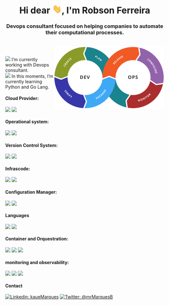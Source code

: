 <h1 align="center">Hi dear <img src="https://raw.githubusercontent.com/robson-devops/robson-devops/master/image/hi.gif" width="30px">, I'm Robson Ferreira</h1>
<h3 align="center">Devops consultant focused on helping companies to automate their computational processes.</h3>

</p>
  
  <br/>
<img align="right" width="350" alt="GIF" src="https://raw.githubusercontent.com/robson-devops/robson-devops/master/image/imagecicd.png"/>
<br>

<p>
<img width="20" src="https://emojipedia-us.s3.dualstack.us-west-1.amazonaws.com/thumbs/120/emojidex/112/male-technologist-type-5_1f468-1f3fe-200d-1f4bb.png"/>
I’m currently working with Devops consultant.
  <br/>
<img width="20" src="https://emojipedia-us.s3.dualstack.us-west-1.amazonaws.com/thumbs/120/facebook/230/books_1f4da.png"/>
  In this moments, I’m currently learning Python and Go Lang.
  <br/>
  
</p>

<h4><b>Cloud Provider:</b></h4> 
<code><img height="30" src="https://img.icons8.com/color/452/amazon-web-services.png"></code>
<code><img height="30" src="https://cdn1.iconfinder.com/data/icons/google-s-logo/150/Google_Icons-18-128.png"></code>

<h4><b>Operational system:</b></h4>  
<code><img height="30" src="https://upload.wikimedia.org/wikipedia/commons/thumb/3/35/Tux.svg/1200px-Tux.svg.png"></code>
<code><img height="30" src="https://cdn1.iconfinder.com/data/icons/logotypes/32/windows-128.png"></code>

<h4><b>Version Control System:</b></h4>  
<code><img height="30" src="https://cdn3.iconfinder.com/data/icons/social-media-2169/24/social_media_social_media_logo_git-128.png"></code>
<code><img height="30" src="https://cdn4.iconfinder.com/data/icons/logos-and-brands/512/144_Gitlab_logo_logos-128.png"></code>

<h4><b>Infrascode:</b></h4>  
<code><img height="30" src="https://www.terraform.io/assets/images/og-image-8b3e4f7d.png"></code>
<code><img height="30" src="https://cdn2.iconfinder.com/data/icons/amazon-aws-stencils/100/Deployment__Management_copy_AWS_CloudFormation-128.png"></code>

<h4><b>Configuration Manager:</b></h4>  
<code><img height="30" src="https://assets.able.bio/media/skills/logos/ansible-logo.png"></code>
<code><img height="30" src="https://upload.wikimedia.org/wikipedia/commons/thumb/9/97/Puppet_boxes_logo.svg/150px-Puppet_boxes_logo.svg.png"></code>

<h4><b>Languages</b></h4>  
<code><img height="30" src="https://cdn3.iconfinder.com/data/icons/logos-and-brands-adobe/512/267_Python-512.png"></code>
<code><img height="30" src="https://cdn4.iconfinder.com/data/icons/proglyphs-computers-and-development/512/Terminal-128.png"></code>

<br>

<h4><b>Container and Orquestration:</b></h4> 
<code><img height="35" src="https://www.docker.com/sites/default/files/d8/styles/role_icon/public/2019-07/Moby-logo.png"></code>
<code><img height="35" src="https://cdn2.iconfinder.com/data/icons/mixd/512/16_kubernetes-128.png"></code>
<code><img height="35" src="https://symbols.getvecta.com/stencil_73/86_amazon-ecs-icon.696f6c6070.svg"></code>

<h4><b>monitoring and observability:</b></h4> 
<code><img height="35" src="https://cdn.iconscout.com/icon/free/png-512/prometheus-282488.png"></code>
<code><img height="35" src="https://pics.freeicons.io/uploads/icons/png/8135670941548141941-512.png"></code>
<code><img height="35" src="https://storage.googleapis.com/appconfig-media/appconfig-content/uploads/2016/05/splunk-app-logo1.png"></code>

<h4><b>Contact</b></h4>

[![Linkedin: kaueMarques](https://img.shields.io/badge/-kaueMarques-blue?style=flat-square&logo=Linkedin&logoColor=white&link=https://www.linkedin.com/in/kauemb/)](https://www.linkedin.com/in/kauemb/)
[![Twitter: @mrMarquesB](https://img.shields.io/badge/-@mrMarquesB-blue?style=flat-square&logo=Twitter&logoColor=white&link=https://twitter.com/mrMarquesB)](https://twitter.com/mrMarquesB)



